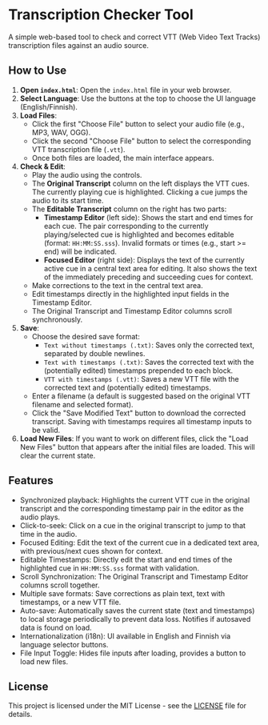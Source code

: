 # Transcription Checker Tool

A simple web-based tool to check and correct VTT (Web Video Text Tracks) transcription files against an audio source.

## How to Use

1.  **Open `index.html`**: Open the `index.html` file in your web browser.
2.  **Select Language**: Use the buttons at the top to choose the UI language (English/Finnish).
3.  **Load Files**:
    *   Click the first "Choose File" button to select your audio file (e.g., MP3, WAV, OGG).
    *   Click the second "Choose File" button to select the corresponding VTT transcription file (`.vtt`).
    *   Once both files are loaded, the main interface appears.
4.  **Check & Edit**:
    *   Play the audio using the controls.
    *   The **Original Transcript** column on the left displays the VTT cues. The currently playing cue is highlighted. Clicking a cue jumps the audio to its start time.
    *   The **Editable Transcript** column on the right has two parts:
        *   **Timestamp Editor** (left side): Shows the start and end times for each cue. The pair corresponding to the currently playing/selected cue is highlighted and becomes editable (format: `HH:MM:SS.sss`). Invalid formats or times (e.g., start >= end) will be indicated.
        *   **Focused Editor** (right side): Displays the text of the currently active cue in a central text area for editing. It also shows the text of the immediately preceding and succeeding cues for context.
    *   Make corrections to the text in the central text area.
    *   Edit timestamps directly in the highlighted input fields in the Timestamp Editor.
    *   The Original Transcript and Timestamp Editor columns scroll synchronously.
5.  **Save**:
    *   Choose the desired save format:
        *   `Text without timestamps (.txt)`: Saves only the corrected text, separated by double newlines.
        *   `Text with timestamps (.txt)`: Saves the corrected text with the (potentially edited) timestamps prepended to each block.
        *   `VTT with timestamps (.vtt)`: Saves a new VTT file with the corrected text and (potentially edited) timestamps.
    *   Enter a filename (a default is suggested based on the original VTT filename and selected format).
    *   Click the "Save Modified Text" button to download the corrected transcript. Saving with timestamps requires all timestamp inputs to be valid.
6.  **Load New Files**: If you want to work on different files, click the "Load New Files" button that appears after the initial files are loaded. This will clear the current state.

## Features

*   Synchronized playback: Highlights the current VTT cue in the original transcript and the corresponding timestamp pair in the editor as the audio plays.
*   Click-to-seek: Click on a cue in the original transcript to jump to that time in the audio.
*   Focused Editing: Edit the text of the current cue in a dedicated text area, with previous/next cues shown for context.
*   Editable Timestamps: Directly edit the start and end times of the highlighted cue in `HH:MM:SS.sss` format with validation.
*   Scroll Synchronization: The Original Transcript and Timestamp Editor columns scroll together.
*   Multiple save formats: Save corrections as plain text, text with timestamps, or a new VTT file.
*   Auto-save: Automatically saves the current state (text and timestamps) to local storage periodically to prevent data loss. Notifies if autosaved data is found on load.
*   Internationalization (i18n): UI available in English and Finnish via language selector buttons.
*   File Input Toggle: Hides file inputs after loading, provides a button to load new files.

## License

This project is licensed under the MIT License - see the [LICENSE](LICENSE) file for details.
